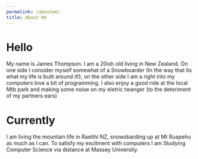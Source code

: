 ```yaml
---
permalink: /aboutme/
title: About Me
---
```

# Hello
My name is James Thompson. I am a 20ish old living in New Zealand. On one side I consider myself somewhat of a Snowboarder (In the way that its what my life is built around it!), on the other side I am a right into my computers love a bit of programming. I also enjoy a good ride at the local Mtb park and making some noise on my eletric twanger (to the deteriment of my partners ears)

# Currently
I am living the mountain life in Raetihi NZ, snowobarding up at Mt Ruapehu as much as I can. To satisfy my excitment with computers I am Studying Computer Science via distance at Massey University.


